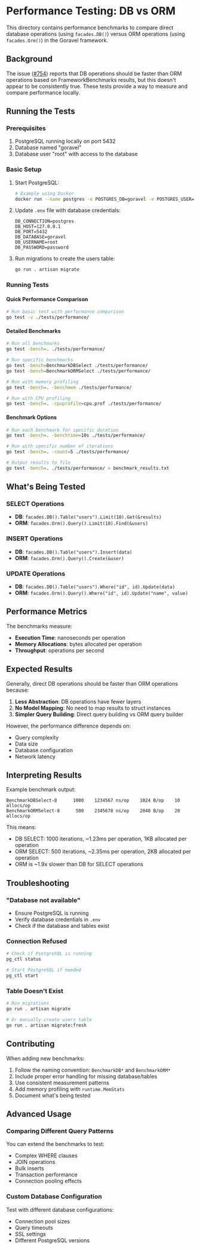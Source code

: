 # Performance Testing: DB vs ORM

This directory contains performance benchmarks to compare direct database operations (using `facades.DB()`) versus ORM operations (using `facades.Orm()`) in the Goravel framework.

## Background

The issue ([#754](https://github.com/goravel/goravel/issues/754)) reports that DB operations should be faster than ORM operations based on FrameworkBenchmarks results, but this doesn't appear to be consistently true. These tests provide a way to measure and compare performance locally.

## Running the Tests

### Prerequisites

1. PostgreSQL running locally on port 5432
2. Database named "goravel" 
3. Database user "root" with access to the database

### Basic Setup

1. Start PostgreSQL:
   ```bash
   # Example using Docker
   docker run --name postgres -e POSTGRES_DB=goravel -e POSTGRES_USER=root -e POSTGRES_PASSWORD=password -p 5432:5432 -d postgres
   ```

2. Update `.env` file with database credentials:
   ```
   DB_CONNECTION=postgres
   DB_HOST=127.0.0.1
   DB_PORT=5432
   DB_DATABASE=goravel
   DB_USERNAME=root
   DB_PASSWORD=password
   ```

3. Run migrations to create the users table:
   ```bash
   go run . artisan migrate
   ```

### Running Tests

#### Quick Performance Comparison
```bash
# Run basic test with performance comparison
go test -v ./tests/performance/
```

#### Detailed Benchmarks
```bash
# Run all benchmarks
go test -bench=. ./tests/performance/

# Run specific benchmarks
go test -bench=BenchmarkDBSelect ./tests/performance/
go test -bench=BenchmarkORMSelect ./tests/performance/

# Run with memory profiling
go test -bench=. -benchmem ./tests/performance/

# Run with CPU profiling
go test -bench=. -cpuprofile=cpu.prof ./tests/performance/
```

#### Benchmark Options
```bash
# Run each benchmark for specific duration
go test -bench=. -benchtime=10s ./tests/performance/

# Run with specific number of iterations
go test -bench=. -count=5 ./tests/performance/

# Output results to file
go test -bench=. ./tests/performance/ > benchmark_results.txt
```

## What's Being Tested

### SELECT Operations
- **DB**: `facades.DB().Table("users").Limit(10).Get(&results)`
- **ORM**: `facades.Orm().Query().Limit(10).Find(&users)`

### INSERT Operations  
- **DB**: `facades.DB().Table("users").Insert(data)`
- **ORM**: `facades.Orm().Query().Create(&user)`

### UPDATE Operations
- **DB**: `facades.DB().Table("users").Where("id", id).Update(data)`
- **ORM**: `facades.Orm().Query().Where("id", id).Update("name", value)`

## Performance Metrics

The benchmarks measure:
- **Execution Time**: nanoseconds per operation
- **Memory Allocations**: bytes allocated per operation  
- **Throughput**: operations per second

## Expected Results

Generally, direct DB operations should be faster than ORM operations because:
1. **Less Abstraction**: DB operations have fewer layers
2. **No Model Mapping**: No need to map results to struct instances
3. **Simpler Query Building**: Direct query building vs ORM query builder

However, the performance difference depends on:
- Query complexity
- Data size
- Database configuration
- Network latency

## Interpreting Results

Example benchmark output:
```
BenchmarkDBSelect-8      1000    1234567 ns/op    1024 B/op    10 allocs/op
BenchmarkORMSelect-8      500    2345678 ns/op    2048 B/op    20 allocs/op
```

This means:
- DB SELECT: 1000 iterations, ~1.23ms per operation, 1KB allocated per operation
- ORM SELECT: 500 iterations, ~2.35ms per operation, 2KB allocated per operation
- ORM is ~1.9x slower than DB for SELECT operations

## Troubleshooting

### "Database not available" 
- Ensure PostgreSQL is running
- Verify database credentials in `.env`
- Check if the database and tables exist

### Connection Refused
```bash
# Check if PostgreSQL is running
pg_ctl status

# Start PostgreSQL if needed
pg_ctl start
```

### Table Doesn't Exist
```bash
# Run migrations
go run . artisan migrate

# Or manually create users table
go run . artisan migrate:fresh
```

## Contributing

When adding new benchmarks:
1. Follow the naming convention: `BenchmarkDB*` and `BenchmarkORM*`
2. Include proper error handling for missing database/tables
3. Use consistent measurement patterns
4. Add memory profiling with `runtime.MemStats`
5. Document what's being tested

## Advanced Usage

### Comparing Different Query Patterns
You can extend the benchmarks to test:
- Complex WHERE clauses
- JOIN operations  
- Bulk inserts
- Transaction performance
- Connection pooling effects

### Custom Database Configuration
Test with different database configurations:
- Connection pool sizes
- Query timeouts  
- SSL settings
- Different PostgreSQL versions